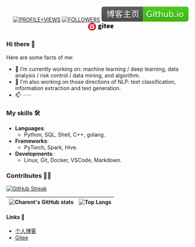 <!--
**charent/charent** is a ✨ _special_ ✨ repository because its `README.md` (this file) appears on your GitHub profile.

Here are some ideas to get you started:

- 🔭 I’m currently working on ...
- 🌱 I’m currently learning ...
- 👯 I’m looking to collaborate on ...
- 🤔 I’m looking for help with ...
- 💬 Ask me about ...
- 📫 How to reach me: ...
- 😄 Pronouns: ...
- ⚡ Fun fact: ...
-->
<p align="center">
    <a href="https://komarev.com/ghpvc/?username=charent&label=PROFILE+VIEWS"><img src="https://komarev.com/ghpvc/?username=charent&label=PROFILE+VIEWS" alt="PROFILE+VIEWS"></a>
    <a href="https://img.shields.io/github/followers/charent?style=social"><img src="https://img.shields.io/github/followers/charent?style=social" alt="FOLLOWERS"></a>
    <!-- <a href="https://charent.github.io/"><img src="https://img.shields.io/badge/博客主页-Github.io-gree.svg" alt="博客主页"></a> -->
    <a href="https://charent.github.io/"><img src="./assets/icons/博客主页-Github.io-gree.svg" alt="博客主页"></a>
    <a href="https://gitee.com/charent"><img src="./assets/icons/gitee-logo-black.svg" width=68 alt="Gitee主页"></a>
</p>

### Hi there 👋

Here are some facts of me:
- 🔭 I’m currently working on: machine learning / deep learning,  data analysis / risk control / data mining, and algorithm.
- 🌱 I'm also working on those directions of NLP: text classification, information extraction and text generation.
- 📫 ······


### My skills 🛠️

- **Languages**:      
  - Python, SQL, Shell, C++, golang.
- **Frameworks**:
  - PyTorch, Spark, Hive.
- **Developments**:
  - Linux, Git, Docker, VSCode, Markdown.

### Contributes 🧑‍💻
[![GitHub Streak](https://streak-stats.demolab.com?user=charent&theme=whatsapp-light&date_format=%5BY.%5Dn.j&mode=weekly&card_width=960)](https://git.io/streak-stats)


| ![Charent's GitHub stats](https://github-readme-stats.vercel.app/api?username=charent&show_icons=true&&rank_icon=github&hide_border=true) | ![Top Langs](https://github-readme-stats.vercel.app/api/top-langs/?username=charent&hide=scss,TypeScript,JavaScript&langs_count=5&hide_border=true) |
|:------:|:------:|

<!-- [![Charent's github activity graph](https://github-readme-activity-graph.vercel.app/graph?username=charent&theme=github-compact)](https://github.com/ashutosh00710/github-readme-activity-graph) -->

#### Links 🔗
- [个人博客](https://charent.github.io/)
- [Gitee](https://gitee.com/charent)